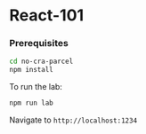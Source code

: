 # React-101

### Prerequisites
```bash
cd no-cra-parcel
npm install
```

To run the lab:
```bash
npm run lab
```

Navigate to `http://localhost:1234`